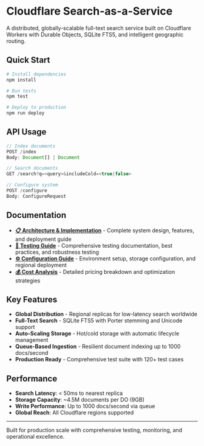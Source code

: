 # Cloudflare Search-as-a-Service

A distributed, globally-scalable full-text search service built on Cloudflare Workers with Durable Objects, SQLite FTS5, and intelligent geographic routing.

## Quick Start

```bash
# Install dependencies
npm install

# Run tests
npm test

# Deploy to production
npm run deploy
```

## API Usage

```typescript
// Index documents
POST /index
Body: Document[] | Document

// Search documents  
GET /search?q=<query>&includeCold=<true|false>

// Configure system
POST /configure
Body: ConfigureRequest
```

## Documentation

- **[📋 Architecture & Implementation](./blueprint.md)** - Complete system design, features, and deployment guide
- **[🧪 Testing Guide](./TESTING.md)** - Comprehensive testing documentation, best practices, and robustness testing
- **[⚙️ Configuration Guide](./src/config-guide.md)** - Environment setup, storage configuration, and regional deployment
- **[💰 Cost Analysis](./COST_ANALYSIS.md)** - Detailed pricing breakdown and optimization strategies

## Key Features

- **Global Distribution** - Regional replicas for low-latency search worldwide
- **Full-Text Search** - SQLite FTS5 with Porter stemming and Unicode support  
- **Auto-Scaling Storage** - Hot/cold storage with automatic lifecycle management
- **Queue-Based Ingestion** - Resilient document indexing up to 1000 docs/second
- **Production Ready** - Comprehensive test suite with 120+ test cases

## Performance

- **Search Latency**: < 50ms to nearest replica
- **Storage Capacity**: ~4.5M documents per DO (9GB)
- **Write Performance**: Up to 1000 docs/second via queue
- **Global Reach**: All Cloudflare regions supported

---

Built for production scale with comprehensive testing, monitoring, and operational excellence. 